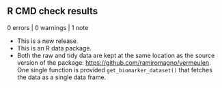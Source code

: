 ## R CMD check results

0 errors | 0 warnings | 1 note

* This is a new release.
* This is an R data package.
* Both the raw and tidy data are kept at the same location as the source
version of the package: <https://github.com/ramiromagno/vermeulen>. One
single function is provided `get_biomarker_dataset()` that fetches the data as
a single data frame.
